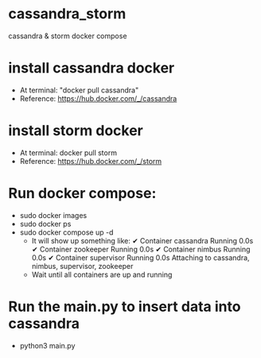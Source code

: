 # cassandra_storm
cassandra &amp; storm docker compose

# install cassandra docker
- At terminal: "docker pull cassandra"
- Reference: https://hub.docker.com/_/cassandra

# install storm docker
- At terminal: docker pull storm
- Reference: https://hub.docker.com/_/storm

# Run docker compose:
- sudo docker images
- sudo docker ps
- sudo docker compose up -d
    - It will show up something like:
        ✔ Container cassandra   Running                                           0.0s 
        ✔ Container zookeeper   Running                                           0.0s 
        ✔ Container nimbus      Running                                           0.0s 
        ✔ Container supervisor  Running                                           0.0s 
        Attaching to cassandra, nimbus, supervisor, zookeeper
    - Wait until all containers are up and running



# Run the main.py to insert data into cassandra
- python3 main.py
